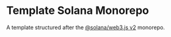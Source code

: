 # Template Solana Monorepo

A template structured after the [@solana/web3.js v2](https://l.anza.xyz/s/js-sdk-repo) monorepo.
